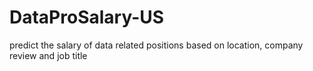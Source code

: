 # DataProSalary-US
predict the salary of data related positions based on location, company review and job title
